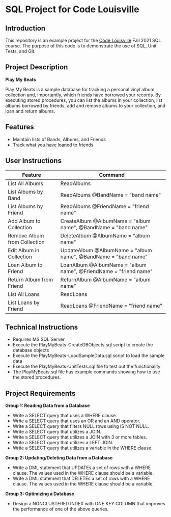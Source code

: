 # SQL Project for Code Louisville

## Introduction
This repository is an example project for the [Code Louisville](https://www.codelouisville.org/) Fall 2021 SQL course. The purpose of this code is to demonstrate the use of SQL, Unit Tests, and Git.

## Project Description

**Play My Beats**

Play My Beats is a sample database for tracking a personal vinyl album collection and, importantly, which friends have borrowed your records. By executing stored procedures, you can list the albums in your collection, list albums borrowed by friends, add and remove albums to your collection, and loan and return albums.

## Features

- Maintain lists of Bands, Albums, and Friends
- Track what you have loaned to friends


## User Instructions

| Feature | Command |
| ----------- | ----------- |
| List All Albums | ReadAlbums |
| List Albums by Band | ReadAlbums @BandName = "band name" |
| List Albums by Friend | ReadAlbums @FriendName = "friend name" |
| Add Album to Collection | CreateAlbum @AlbumName = "album name", @BandName = "band name" |
| Remove Album from Collection | DeleteAlbum @AlbumName = "album name" |
| Edit Album in Collection | UpdateAlbum @AlbumName = "album name", @BandName = "band name" |
| Loan Album to Friend | LoanAlbum @AlbumName = "album name", @FriendName = "friend name" |
| Return Album from Friend | ReturnAlbum @AlbumName = "album name" |
| List All Loans | ReadLoans |
| List Loans by Friend | ReadLoans @FriendName = "friend name" |


## Technical Instructions

- Requires MS SQL Server
- Execute the PlayMyBeats-CreateDBObjects.sql script to create the database objects
- Execute the PlayMyBeats-LoadSampleData.sql script to load the sample data
- Execute the PlayMyBeats-UnitTests.sql file to test out the functionality
- The PlayMyBeats.sql file has example commands showing how to use the stored procedures.

## Project Requirements

**Group 1: Reading Data from a Database**

- Write a SELECT query that uses a WHERE clause.
- Write a  SELECT query that uses an OR and an AND operator.
- Write a  SELECT query that filters NULL rows using IS NOT NULL.
- Write a  SELECT query that utilizes a JOIN.
- Write a  SELECT query that utilizes a JOIN with 3 or more tables.
- Write a  SELECT query that utilizes a LEFT JOIN.
- Write a  SELECT query that utilizes a variable in the WHERE clause.

**Group 2: Updating/Deleting Data from a Database**

- Write a DML statement that UPDATEs a set of rows with a WHERE clause. The values used in the WHERE clause should be a variable.
- Write a DML statement that DELETEs a set of rows with a WHERE clause. The values used in the WHERE clause should be a variable.

**Group 3: Optimizing a Database**

- Design a NONCLUSTERED INDEX with ONE KEY COLUMN that improves the performance of one of the above queries.
